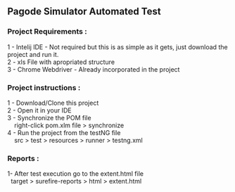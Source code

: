 <h2>Pagode Simulator Automated Test</h2>

<h3>Project Requirements  :</h3>
 1 - Intelij IDE - Not required but this is as simple as it gets, just download the project and run it.<br>
 2 - xls File with apropriated structure<br>
 3 - Chrome Webdriver - Already incorporated in the project<br>
 
<h3>Project instructions :</h3>
 1 - Download/Clone this project<br>
 2 - Open it in your IDE<br>
 3 - Synchronize the POM file<br>
 &nbsp &nbsp right-click pom.xlm file > synchronize <br>
 4 - Run the project from the testNG file <br>
 &nbsp &nbsp src > test > resources > runner > testng.xml <br>
 
<h3>Reports :</h3>
 1- After test execution go to the extent.html file<br>
 &nbsp target > surefire-reports > html > extent.html<br>
